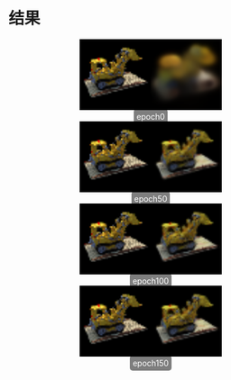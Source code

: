 # 结果
<div align="center">
    <img src="Assignments/04_3DGS/data/res/epoch0.png" alt="图片" width="50%">
    <br>
    <span style="background-color: rgba(0, 0, 0, 0.5); color: white; padding: 5px; border-radius: 5px;">epoch0</span>
</div>
<div align="center">
    <img src="Assignments/04_3DGS/data/res/epoch50.png" alt="图片" width="50%">
    <br>
    <span style="background-color: rgba(0, 0, 0, 0.5); color: white; padding: 5px; border-radius: 5px;">epoch50</span>
</div>

<div align="center">
    <img src="Assignments/04_3DGS/data/res/epoch100.png" alt="图片" width="50%">
    <br>
    <span style="background-color: rgba(0, 0, 0, 0.5); color: white; padding: 5px; border-radius: 5px;">epoch100</span>
</div>




<div align="center">
    <img src="Assignments/04_3DGS/data/res/epoch150.png" alt="图片" width="50%">
    <br>
    <span style="background-color: rgba(0, 0, 0, 0.5); color: white; padding: 5px; border-radius: 5px;">epoch150</span>
</div>
